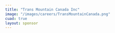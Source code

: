 ```yaml
---
title: "Trans Mountain Canada Inc"
image: "/images/careers/TransMountainCanada.png"
cuad: true
layout: sponsor
---
```

